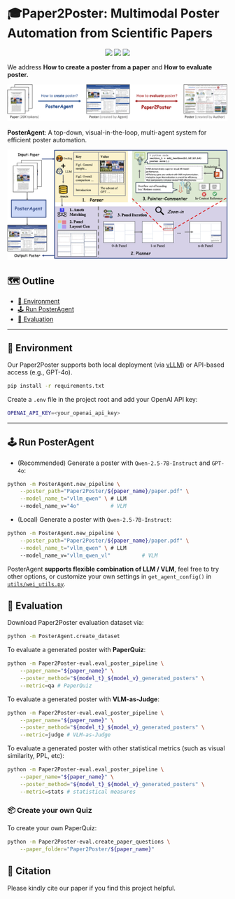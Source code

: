 # 🎓Paper2Poster: Multimodal Poster Automation from Scientific Papers

<p align="center">
  <a href="" target="_blank"><img src="https://img.shields.io/badge/arXiv-xxx-red"></a>
  <a href="https://paper2poster.github.io/" target="_blank"><img src="https://img.shields.io/badge/Project-Page-brightgreen"></a>
  <a href="https://huggingface.co/datasets/Paper2Poster/Paper2Poster" target="_blank"><img src="https://img.shields.io/badge/%F0%9F%A4%97%20Hugging%20Face-Dataset-orange"></a>
</p>

We address **How to create a poster from a paper** and **How to evaluate poster.**

![Overview](./assets/overall.png)

<!--## 📚 Introduction-->

**PosterAgent**: A top-down, visual-in-the-loop, multi-agent system for efficient poster automation.

![PosterAgent Overview](./assets/posteragent.png)

<!--A Top-down, visual-in-the-loop, efficient multi-agent pipeline, which includes (a) Parser distills the paper into a structured asset library; the (b) Planner aligns text–visual pairs into a binary‐tree layout that preserves reading order and spatial balance; and the (c) Painter-Commentor loop refines each panel by executing rendering code and using VLM feedback to eliminate overflow and ensure alignment.-->

<!--![Paper2Poster Overview](./assets/paperquiz.png)-->

<!--**Paper2Poster:** A benchmark for paper to poster generation, paired with human generated poster, with a comprehensive evaluation suite, including metrics like **Visual Quality**, **Textual Coherence**, **VLM-as-Judge** and **PaperQuiz**. Notably, PaperQuiz is a novel evaluation which assume A Good poster should convey core paper content visually.-->

## 🗺️ Outline

<!--- [📚 Introduction](#-introduction)-->
- [🔧 Environment](#-environment)
- [🕹️ Run PosterAgent](#-run-posteragent)
- [🔮 Evaluation](#-evaluation)
---

## 🔧 Environment
Our Paper2Poster supports both local deployment (via [vLLM](https://docs.vllm.ai/en/v0.6.6/getting_started/installation.html)) or API-based access (e.g., GPT-4o).

```bash
pip install -r requirements.txt
```

Create a `.env` file in the project root and add your OpenAI API key:

```bash
OPENAI_API_KEY=<your_openai_api_key>
```

---

## 🕹️ Run PosterAgent
- (Recommended) Generate a poster with `Qwen-2.5-7B-Instruct` and `GPT-4o`:

```bash
python -m PosterAgent.new_pipeline \
    --poster_path="Paper2Poster/${paper_name}/paper.pdf" \
    --model_name_t="vllm_qwen" \ # LLM
    --model_name_v="4o"          # VLM
```

- (Local) Generate a poster with `Qwen-2.5-7B-Instruct`:

```bash
python -m PosterAgent.new_pipeline \
    --poster_path="Paper2Poster/${paper_name}/paper.pdf" \
    --model_name_t="vllm_qwen" \ # LLM
    --model_name_v="vllm_qwen_vl"          # VLM
```

PosterAgent **supports flexible combination of LLM / VLM**, feel free to try other options, or customize your own settings in `get_agent_config()` in [`utils/wei_utils.py`](Paper2Poster/blob/main/utils/wei_utils.py).

## 🔮 Evaluation
Download Paper2Poster evaluation dataset via:
```bash
python -m PosterAgent.create_dataset
```

To evaluate a generated poster with **PaperQuiz**:
```bash
python -m Paper2Poster-eval.eval_poster_pipeline \
    --paper_name="${paper_name}" \
    --poster_method="${model_t}_${model_v}_generated_posters" \
    --metric=qa # PaperQuiz
```

To evaluate a generated poster with **VLM-as-Judge**:
```bash
python -m Paper2Poster-eval.eval_poster_pipeline \
    --paper_name="${paper_name}" \
    --poster_method="${model_t}_${model_v}_generated_posters" \
    --metric=judge # VLM-as-Judge
```

To evaluate a generated poster with other statistical metrics (such as visual similarity, PPL, etc):
```bash
python -m Paper2Poster-eval.eval_poster_pipeline \
    --paper_name="${paper_name}" \
    --poster_method="${model_t}_${model_v}_generated_posters" \
    --metric=stats # statistical measures
```

### 📦 Create your own Quiz
To create your own PaperQuiz:
```bash
python -m Paper2Poster-eval.create_paper_questions \
    --paper_folder="Paper2Poster/${paper_name}"
```

## 📖 Citation

Please kindly cite our paper if you find this project helpful.

```bibtex

```

